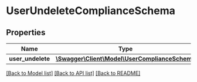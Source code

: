 # UserUndeleteComplianceSchema

## Properties
Name | Type | Description | Notes
------------ | ------------- | ------------- | -------------
**user_undelete** | [**\Swagger\Client\Model\UserComplianceSchema**](UserComplianceSchema.md) |  | 

[[Back to Model list]](../../README.md#documentation-for-models) [[Back to API list]](../../README.md#documentation-for-api-endpoints) [[Back to README]](../../README.md)

